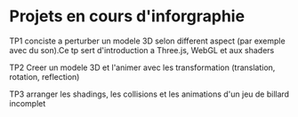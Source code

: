 # Projets en cours d'inforgraphie
 
 
TP1 conciste a perturber un modele 3D selon different aspect (par exemple avec du son).Ce tp sert d'introduction a Three.js, WebGL et aux shaders

TP2 Creer un modele 3D et l'animer avec les transformation (translation, rotation, reflection)

TP3 arranger les shadings, les collisions et les animations d'un jeu de billard incomplet
